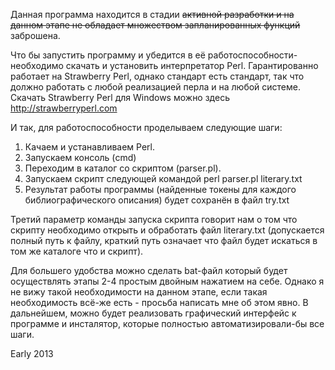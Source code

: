 Данная программа находится в стадии ~~активной разработки и на данном этапе не обладает множеством запланированных функций~~ заброшена.

Что бы запустить программу и убедится в её работоспособности- необходимо скачать и установить интерпретатор Perl. 
Гарантированно работает на Strawberry Perl, однако стандарт есть стандарт, так что должно работать с любой реализацией перла и на любой системе.
Скачать Strawberry Perl для Windows можно здесь http://strawberryperl.com

И так, для работоспособности проделываем следующие шаги:
1) Качаем и устанавливаем Perl.
2) Запускаем консоль (cmd)
3) Переходим в каталог со скриптом (parser.pl).
4) Запускаем скрипт следующей командой
	perl parser.pl literary.txt
5) Результат работы программы (найденные токены для каждого библиографического описания) будет сохранён в файл try.txt

Третий параметр команды запуска скрипта говорит нам о том что скрипту необходимо открыть и обработать файл literary.txt 
(допускается полный путь к файлу, краткий путь означает что файл будет искаться в том же каталоге что и скрипт).

Для большего удобства можно сделать bat-файл который будет осуществлять этапы 2-4 простым двойным нажатием на себе. Однако я не вижу такой необходимости на данном этапе,
если такая необходимость всё-же есть - просьба написать мне об этом явно.
В дальнейшем, можно будет реализовать графический интерфейс к программе и инсталятор, которые полностью автоматизировали-бы все шаги.

Early 2013
